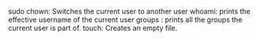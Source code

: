 sudo chown: Switches the current user to another user
whoami: prints the effective username of the current user
groups : prints all the groups the current user is part of.
touch: Creates an empty file.
